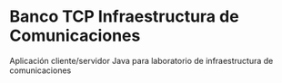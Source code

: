 # Banco TCP Infraestructura de Comunicaciones
Aplicación cliente/servidor Java para laboratorio de infraestructura de comunicaciones

